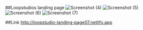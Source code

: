  ##Loopstudios landing page
 ![Screenshot (4)](https://user-images.githubusercontent.com/91588568/175357610-250addd0-ff06-49c7-908d-26b463aa544d.png)
![Screenshot (5)](https://user-images.githubusercontent.com/91588568/175357648-264decb9-a4ad-43dd-8a02-f9523349eb68.png)
![Screenshot (6)](https://user-images.githubusercontent.com/91588568/175357653-1c0147fd-c568-494c-a16c-cd27cc3f0260.png)
![Screenshot (7)](https://user-images.githubusercontent.com/91588568/175357669-2ecdb45b-20af-4f7a-aa27-fedc9e5b2098.png)

##Link
http://loopstudio-landing-page07.netlify.app
